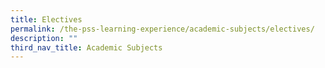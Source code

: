 ```yaml
---
title: Electives
permalink: /the-pss-learning-experience/academic-subjects/electives/
description: ""
third_nav_title: Academic Subjects
---
```

